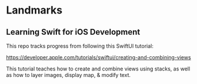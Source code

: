 # Landmarks
## Learning Swift for iOS Development

This repo tracks progress from following this SwiftUI tutorial:

https://developer.apple.com/tutorials/swiftui/creating-and-combining-views

This tutorial teaches how to create and combine views using stacks,
as well as how to layer images, display map, & modify text.
